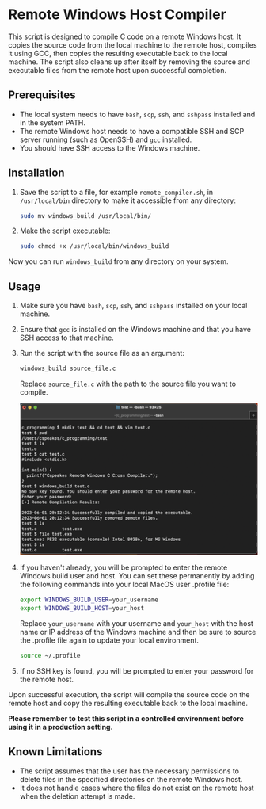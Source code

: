 # Remote Windows Host Compiler

This script is designed to compile C code on a remote Windows host. It copies the source code from the local machine to the remote host, compiles it using GCC, then copies the resulting executable back to the local machine. The script also cleans up after itself by removing the source and executable files from the remote host upon successful completion.

## Prerequisites

- The local system needs to have `bash`, `scp`, `ssh`, and `sshpass` installed and in the system PATH.
- The remote Windows host needs to have a compatible SSH and SCP server running (such as OpenSSH) and `gcc` installed.
- You should have SSH access to the Windows machine.

## Installation

1. Save the script to a file, for example `remote_compiler.sh`, in `/usr/local/bin` directory to make it accessible from any directory:

	```bash
	sudo mv windows_build /usr/local/bin/
	```

2. Make the script executable:

	```bash
	sudo chmod +x /usr/local/bin/windows_build
	```

Now you can run `windows_build` from any directory on your system.

## Usage

1. Make sure you have `bash`, `scp`, `ssh`, and `sshpass` installed on your local machine.

2. Ensure that `gcc` is installed on the Windows machine and that you have SSH access to that machine.

3. Run the script with the source file as an argument:

	```bash
	windows_build source_file.c
	```

	Replace `source_file.c` with the path to the source file you want to compile.

	![usage_image](Cspeakes_working_example_pic.png)

4. If you haven't already, you will be prompted to enter the remote Windows build user and host. You can set these permanently by adding the following commands into your local MacOS user .profile file:

	```bash
	export WINDOWS_BUILD_USER=your_username
	export WINDOWS_BUILD_HOST=your_host
	```

	Replace `your_username` with your username and `your_host` with the host name or IP address of the Windows machine and then be sure to source the .profile file again to update your local environment. 

	```bash
	source ~/.profile
	```

5. If no SSH key is found, you will be prompted to enter your password for the remote host. 

Upon successful execution, the script will compile the source code on the remote host and copy the resulting executable back to the local machine.

**Please remember to test this script in a controlled environment before using it in a production setting.**

## Known Limitations

- The script assumes that the user has the necessary permissions to delete files in the specified directories on the remote Windows host.
- It does not handle cases where the files do not exist on the remote host when the deletion attempt is made.

